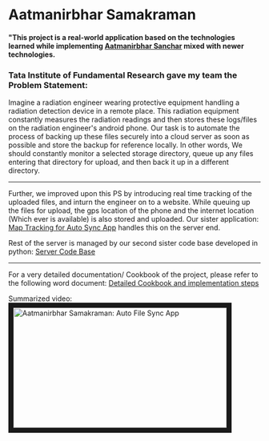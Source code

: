 # Aatmanirbhar Samakraman
#### "This project is a real-world application based on the technologies learned while implementing [Aatmanirbhar Sanchar](https://github.com/JayJhaveri1906/Aatmanirbhar-Sanchar) mixed with newer technologies.

### Tata Institute of Fundamental Research gave my team the Problem Statement:
Imagine a radiation engineer wearing protective equipment handling a radiation detection device in a remote place. This radiation equipment constantly measures the radiation readings and then stores these logs/files on the radiation engineer's android phone. Our task is to automate the process of backing up these files securely into a cloud server as soon as possible and store the backup for reference locally. In other words, We should constantly monitor a selected storage directory, queue up any files entering that directory for upload, and then back it up in a different directory.


---
Further, we improved upon this PS by introducing real time tracking of the uploaded files, and inturn the engineer on to a website. While queuing up the files for upload, the gps location of the phone and the internet location (Which ever is available) is also stored and uploaded.
Our sister application: [Map Tracking for Auto Sync App](https://github.com/JayJhaveri1906/Map-Tracking-for-Auto-Sync-App) handles this on the server end.


Rest of the server is managed by our second sister code base developed in python: [Server Code Base](https://github.com/JayJhaveri1906/Auto-File-Sync-App-Server)

---

For a very detailed documentation/ Cookbook of the project, please refer to the following word document:
[Detailed Cookbook and implementation steps](https://drive.google.com/file/d/1m3vflqOb0wFFrnm7pV5ADmuBpgtcqTOz/view?usp=share_link)

Summarized video:\
<a href="https://youtu.be/CyNPfndji-U?t=290
" target="_blank"><img src="https://i.ytimg.com/vi/CyNPfndji-U/maxresdefault.jpg" 
alt="Aatmanirbhar Samakraman: Auto File Sync App" width="426" height="240" border="10" /></a>

